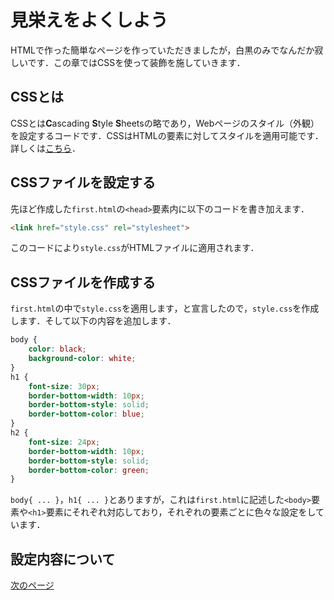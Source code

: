 # 見栄えをよくしよう
HTMLで作った簡単なページを作っていただきましたが，白黒のみでなんだか寂しいです．この章ではCSSを使って装飾を施していきます．

## CSSとは
CSSとは**C**ascading **S**tyle **S**heetsの略であり，Webページのスタイル（外観）を設定するコードです．CSSはHTMLの要素に対してスタイルを適用可能です．詳しくは[こちら](https://developer.mozilla.org/ja/docs/Learn/Getting_started_with_the_web/CSS_basics)．

## CSSファイルを設定する
先ほど作成した`first.html`の`<head>`要素内に以下のコードを書き加えます．
```html
<link href="style.css" rel="stylesheet">
```
このコードにより`style.css`がHTMLファイルに適用されます．

## CSSファイルを作成する
`first.html`の中で`style.css`を適用します，と宣言したので，`style.css`を作成します．そして以下の内容を追加します．
```css
body {
    color: black;
    background-color: white;
}
h1 {
    font-size: 30px;             
    border-bottom-width: 10px;
    border-bottom-style: solid; 
    border-bottom-color: blue;  
}
h2 {
    font-size: 24px;            
    border-bottom-width: 10px;  
    border-bottom-style: solid; 
    border-bottom-color: green; 
}
```
`body{ ... }`，`h1{ ... }`とありますが，これは`first.html`に記述した`<body>`要素や`<h1>`要素にそれぞれ対応しており，それぞれの要素ごとに色々な設定をしています．

## 設定内容について

  
[次のページ](main-enhance.md)